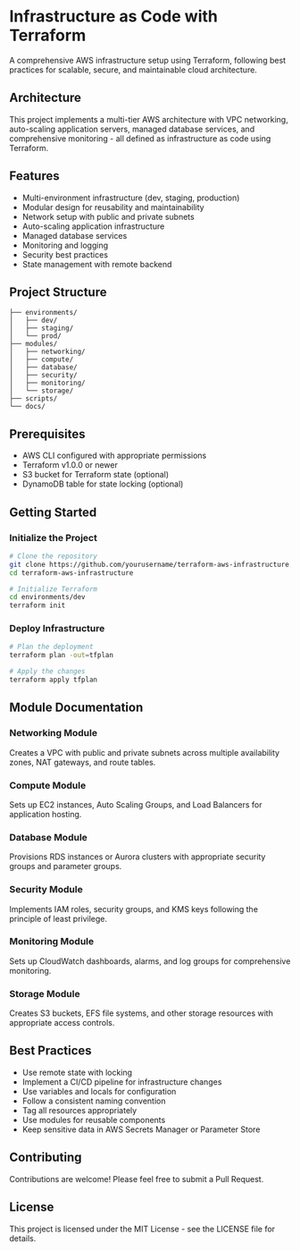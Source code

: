 # Infrastructure as Code with Terraform

A comprehensive AWS infrastructure setup using Terraform, following best practices for scalable, secure, and maintainable cloud architecture.

## Architecture

This project implements a multi-tier AWS architecture with VPC networking, auto-scaling application servers, managed database services, and comprehensive monitoring - all defined as infrastructure as code using Terraform.

## Features

- Multi-environment infrastructure (dev, staging, production)
- Modular design for reusability and maintainability
- Network setup with public and private subnets
- Auto-scaling application infrastructure
- Managed database services
- Monitoring and logging
- Security best practices
- State management with remote backend

## Project Structure

```
├── environments/
│   ├── dev/
│   ├── staging/
│   └── prod/
├── modules/
│   ├── networking/
│   ├── compute/
│   ├── database/
│   ├── security/
│   ├── monitoring/
│   └── storage/
├── scripts/
└── docs/
```

## Prerequisites

- AWS CLI configured with appropriate permissions
- Terraform v1.0.0 or newer
- S3 bucket for Terraform state (optional)
- DynamoDB table for state locking (optional)

## Getting Started

### Initialize the Project

```bash
# Clone the repository
git clone https://github.com/yourusername/terraform-aws-infrastructure.git
cd terraform-aws-infrastructure

# Initialize Terraform
cd environments/dev
terraform init
```

### Deploy Infrastructure

```bash
# Plan the deployment
terraform plan -out=tfplan

# Apply the changes
terraform apply tfplan
```

## Module Documentation

### Networking Module

Creates a VPC with public and private subnets across multiple availability zones, NAT gateways, and route tables.

### Compute Module

Sets up EC2 instances, Auto Scaling Groups, and Load Balancers for application hosting.

### Database Module

Provisions RDS instances or Aurora clusters with appropriate security groups and parameter groups.

### Security Module

Implements IAM roles, security groups, and KMS keys following the principle of least privilege.

### Monitoring Module

Sets up CloudWatch dashboards, alarms, and log groups for comprehensive monitoring.

### Storage Module

Creates S3 buckets, EFS file systems, and other storage resources with appropriate access controls.

## Best Practices

- Use remote state with locking
- Implement a CI/CD pipeline for infrastructure changes
- Use variables and locals for configuration
- Follow a consistent naming convention
- Tag all resources appropriately
- Use modules for reusable components
- Keep sensitive data in AWS Secrets Manager or Parameter Store

## Contributing

Contributions are welcome! Please feel free to submit a Pull Request.

## License

This project is licensed under the MIT License - see the LICENSE file for details.
